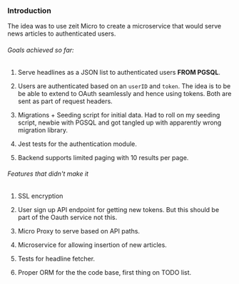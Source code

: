 ### Introduction

The idea was to use zeit Micro to create a microservice that would serve news articles to authenticated users.

###### Goals achieved so far:

1.  Serve headlines as a JSON list to authenticated users **FROM PGSQL**.

2.  Users are authenticated based on an `userID` and `token`. The idea is to be be able to extend to OAuth seamlessly and hence using tokens. Both are sent as part of request headers.

3.  Migrations + Seeding script for initial data. Had to roll on my seeding script, newbie with PGSQL and got tangled up with apparently wrong migration library.

4.  Jest tests for the authentication module.

5.  Backend supports limited paging with 10 results per page.

###### Features that didn't make it

1.  SSL encryption

2.  User sign up API endpoint for getting new tokens. But this should be part of the Oauth service not this.

3.  Micro Proxy to serve based on API paths.

4.  Microservice for allowing insertion of new articles.

5.  Tests for headline fetcher.

6.  Proper ORM for the the code base, first thing on TODO list.
